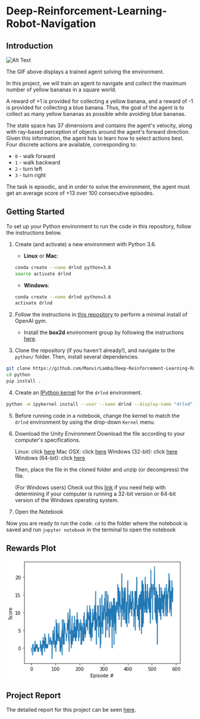 # Deep-Reinforcement-Learning-Robot-Navigation
## Introduction
![Alt Text](https://github.com/ManvirLamba/Deep-Reinforcement-Learning-Robot-Navigation/blob/main/Media/TrainedAgent.gif)

The GIF above displays a trained agent solving the environment. 

In this project, we will train an agent to navigate and collect the maximum number of yellow bananas in a square world.

A reward of +1 is provided for collecting a yellow banana, and a reward of -1 is provided for collecting a blue banana. Thus, the goal of the agent is to collect as many yellow bananas as possible while avoiding blue bananas.

The state space has 37 dimensions and contains the agent's velocity, along with ray-based perception of objects around the agent's forward direction. Given this information, the agent has to learn how to select actions best. Four discrete actions are available, corresponding to:

- `0` - walk forward 
- `1` - walk backward
- `2` - turn left
- `3` - turn right

The task is episodic, and in order to solve the environment, the agent must get an average score of +13 over 100 consecutive episodes.

## Getting Started 

To set up your Python environment to run the code in this repository, follow the instructions below.

1. Create (and activate) a new environment with Python 3.6.

	- __Linux__ or __Mac__: 
	```bash
	conda create --name drlnd python=3.6
	source activate drlnd
	```
	- __Windows__: 
	```bash
	conda create --name drlnd python=3.6 
	activate drlnd
	```
	
2. Follow the instructions in [this repository](https://github.com/openai/gym) to perform a minimal install of OpenAI gym.  
	- Install the **box2d** environment group by following the instructions [here](https://github.com/openai/gym#box2d).
	
3. Clone the repository (if you haven't already!), and navigate to the `python/` folder.  Then, install several dependencies.
```bash
git clone https://github.com/ManvirLamba/Deep-Reinforcement-Learning-Robot-Navigation.git
cd python
pip install .
```

4. Create an [IPython kernel](http://ipython.readthedocs.io/en/stable/install/kernel_install.html) for the `drlnd` environment.  
```bash
python -m ipykernel install --user --name drlnd --display-name "drlnd"
```

5. Before running code in a notebook, change the kernel to match the `drlnd` environment by using the drop-down `Kernel` menu.
6. Download the Unity Environment
   Download the file according to your computer's specifications.

   Linux: click [here](https://s3-us-west-1.amazonaws.com/udacity-drlnd/P1/Banana/Banana_Linux.zip)
   Mac OSX: click [here](https://s3-us-west-1.amazonaws.com/udacity-drlnd/P1/Banana/Banana.app.zip)
   Windows (32-bit): click [here](https://s3-us-west-1.amazonaws.com/udacity-drlnd/P1/Banana/Banana_Windows_x86.zip)
   Windows (64-bit): click [here](https://s3-us-west-1.amazonaws.com/udacity-drlnd/P1/Banana/Banana_Windows_x86_64.zip)

   Then, place the file in the cloned folder and unzip (or decompress) the file.

   (For Windows users) Check out this [link](https://support.microsoft.com/en-us/help/827218/how-to-determine-whether-a-computer-is-running-a-32-bit-version-or-64) if you need help with determining if your computer is running a 32-bit version or 64-bit version of the Windows operating system.

7. Open the Notebook

Now you are ready to run the code. `cd` to the folder where the notebook is saved and run `jupyter notebook` in the terminal to open the notebook
## Rewards Plot
![Alt Text](https://github.com/ManvirLamba/Deep-Reinforcement-Learning-Robot-Navigation/blob/main/Media/RewardsPlot.png)
## Project Report
The detailed report for this project can be seen [here](https://github.com/ManvirLamba/Deep-Reinforcement-Learning-Robot-Navigation/blob/main/Report.pdf).
